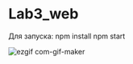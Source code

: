 # Lab3_web
Для запуска:
npm install
npm start






![ezgif com-gif-maker](https://user-images.githubusercontent.com/47008838/104713564-1d37a000-5735-11eb-9fa8-2fd525b122bd.gif)
